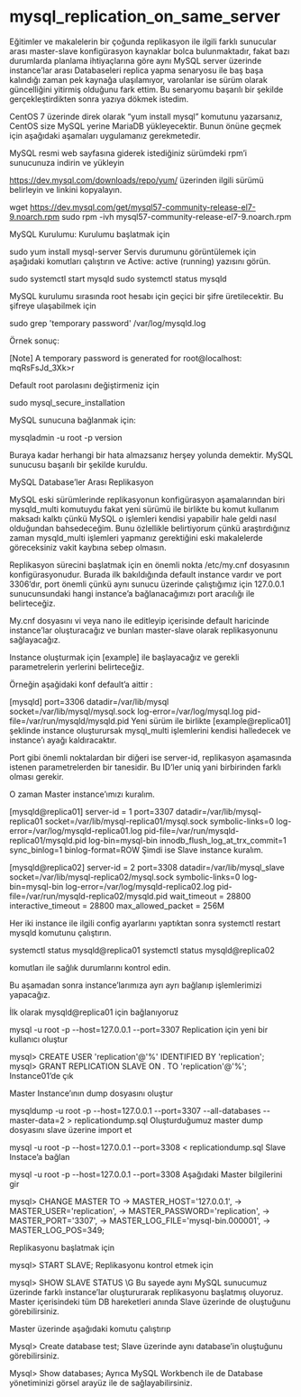 # mysql_replication_on_same_server

Eğitimler ve makalelerin bir çoğunda replikasyon ile ilgili farklı sunucular arası master-slave konfigürasyon kaynaklar bolca bulunmaktadır, fakat bazı durumlarda planlama ihtiyaçlarına göre aynı MySQL server üzerinde instance’lar arası Databaseleri replica yapma senaryosu ile baş başa kalındığı zaman pek kaynağa ulaşılamıyor, varolanlar ise sürüm olarak güncelliğini yitirmiş olduğunu fark ettim. Bu senaryomu başarılı bir şekilde gerçekleştirdikten sonra yazıya dökmek istedim.

CentOS 7 üzerinde direk olarak “yum install mysql” komutunu yazarsanız, CentOS size MySQL yerine MariaDB yükleyecektir. Bunun önüne geçmek için aşağıdaki aşamaları uygulamanız gerekmetedir.

MySQL resmi web sayfasına giderek istediğiniz sürümdeki rpm’i sunucunuza indirin ve yükleyin

https://dev.mysql.com/downloads/repo/yum/ üzerinden ilgili sürümü belirleyin ve linkini kopyalayın.

wget https://dev.mysql.com/get/mysql57-community-release-el7-9.noarch.rpm
sudo rpm -ivh mysql57-community-release-el7-9.noarch.rpm


MySQL Kurulumu:
Kurulumu başlatmak için

sudo yum install mysql-server
Servis durumunu görüntülemek için aşağıdaki komutları çalıştırın ve Active: active (running) yazısını görün.

sudo systemctl start mysqld
sudo systemctl status mysqld


MySQL kurulumu sırasında root hesabı için geçici bir şifre üretilecektir. Bu şifreye ulaşabilmek için

sudo grep 'temporary password' /var/log/mysqld.log


Örnek sonuç:

[Note] A temporary password is generated for root@localhost: mqRsFsJd_3Xk>r



Default root parolasını değiştirmeniz için

sudo mysql_secure_installation


MySQL sunucuna bağlanmak için:

mysqladmin -u root -p version


Buraya kadar herhangi bir hata almazsanız herşey yolunda demektir. MySQL sunucusu başarılı bir şekilde kuruldu.



MySQL Database’ler Arası Replikasyon


MySQL eski sürümlerinde replikasyonun konfigürasyon aşamalarından biri mysqld_multi komutuydu fakat yeni sürümü ile birlikte bu komut kullanım maksadı kalktı çünkü MySQL o işlemleri kendisi yapabilir hale geldi nasıl olduğundan bahsedeceğim. Bunu özlellikle belirtiyorum çünkü araştırdığınız zaman mysqld_multi işlemleri yapmanız gerektiğini eski makalelerde göreceksiniz vakit kaybına sebep olmasın.



Replikasyon sürecini başlatmak için en önemli nokta /etc/my.cnf dosyasının konfigürasyonudur. Burada ilk bakıldığında default instance vardır ve port 3306’dır, port önemli çünkü aynı sunucu üzerinde çalıştığımız için 127.0.0.1 sunucunsundaki hangi instance’a bağlanacağımızı port aracılığı ile belirteceğiz.

My.cnf dosyasını vi veya nano ile editleyip içerisinde default haricinde instance’lar oluşturacağız ve bunları master-slave olarak replikasyonunu sağlayacağız.

Instance oluşturmak için [example] ile başlayacağız ve gerekli parametrelerin yerlerini belirteceğiz.

Örneğin aşağidaki konf default’a aittir :


[mysqld]
port=3306
datadir=/var/lib/mysql
socket=/var/lib/mysql/mysql.sock
log-error=/var/log/mysql.log
pid-file=/var/run/mysqld/mysqld.pid
Yeni sürüm ile birlikte [example@replica01] şeklinde instance oluşturursak mysql_multi işlemlerini kendisi halledecek ve instance’ı ayağı kaldıracaktır.

Port gibi önemli noktalardan bir diğeri ise server-id, replikasyon aşamasında istenen parametrelerden bir tanesidir. Bu ID’ler uniq yani birbirinden farklı olması gerekir.

O zaman Master instance’ımızı kuralım.

[mysqld@replica01]
server-id = 1
port=3307
datadir=/var/lib/mysql-replica01
socket=/var/lib/mysql-replica01/mysql.sock
symbolic-links=0
log-error=/var/log/mysqld-replica01.log
pid-file=/var/run/mysqld-replica01/mysqld.pid
log-bin=mysql-bin
innodb_flush_log_at_trx_commit=1
sync_binlog=1
binlog-format=ROW
Şimdi ise Slave instance kuralım.

[mysqld@replica02]
server-id = 2
port=3308
datadir=/var/lib/mysql_slave
socket=/var/lib/mysql-replica02/mysql.sock
symbolic-links=0
log-bin=mysql-bin
log-error=/var/log/mysqld-replica02.log
pid-file=/var/run/mysqld-replica02/mysqld.pid
wait_timeout = 28800
interactive_timeout = 28800
max_allowed_packet  = 256M


Her iki instance ile ilgili config ayarlarını yaptıktan sonra systemctl restart mysqld komutunu çalıştırın.

systemctl status mysqld@replica01
systemctl status mysqld@replica02

komutları ile sağlık durumlarını kontrol edin.

Bu aşamadan sonra instance’larımıza ayrı ayrı bağlanıp işlemlerimizi yapacağız.


İlk olarak mysqld@replica01 için bağlanıyoruz

mysql -u root -p --host=127.0.0.1 --port=3307
Replication için yeni bir kullanıcı oluştur

mysql> CREATE USER 'replication'@'%' IDENTIFIED BY 'replication';
mysql> GRANT REPLICATION SLAVE ON *.* TO 'replication'@'%';
Instance01’de çık

Master Instance’ının dump dosyasını oluştur

mysqldump -u root -p --host=127.0.0.1 --port=3307 --all-databases --master-data=2 > replicationdump.sql
Oluşturduğumuz master dump dosyasını slave üzerine import et

mysql -u root -p --host=127.0.0.1 --port=3308 < replicationdump.sql
Slave Instace’a bağlan

mysql -u root -p --host=127.0.0.1 --port=3308
Aşağıdaki Master bilgilerini gir

mysql> CHANGE MASTER TO
-> MASTER_HOST='127.0.0.1',
-> MASTER_USER='replication',
-> MASTER_PASSWORD='replication',
-> MASTER_PORT='3307',
-> MASTER_LOG_FILE='mysql-bin.000001',
-> MASTER_LOG_POS=349;


Replikasyonu başlatmak için

mysql> START SLAVE;
Replikasyonu kontrol etmek için

mysql> SHOW SLAVE STATUS \G
Bu sayede aynı MySQL sunucumuz üzerinde farklı instance’lar oluştururarak replikasyonu başlatmış oluyoruz. Master içerisindeki tüm DB hareketleri anında Slave üzerinde de oluştuğunu görebilirsiniz.

Master üzerinde aşağıdaki komutu çalıştırıp

Mysql> Create database test;
Slave üzerinde aynı database’in oluştuğunu görebilirsiniz.

Mysql> Show databases;
Ayrıca MySQL Workbench ile de Database yönetiminizi görsel arayüz ile de sağlayabilirsiniz.
